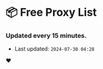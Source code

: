# :package: Free Proxy List
### Updated every 15 minutes.

- Last updated: `2024-07-30 04:28`

:heart:
